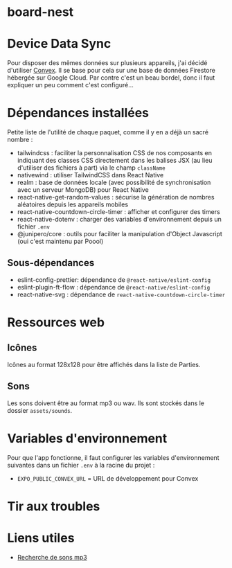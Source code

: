 # board-nest

# Device Data Sync

Pour disposer des mêmes données sur plusieurs appareils, j'ai décidé d'utiliser [Convex](https://docs.convex.dev/home). Il se base pour cela sur une base de données Firestore hébergée sur Google Cloud. Par contre c'est un beau bordel, donc il faut expliquer un peu comment c'est configuré...

# Dépendances installées

Petite liste de l'utilité de chaque paquet, comme il y en a déjà un sacré nombre :
- tailwindcss : faciliter la personnalisation CSS de nos composants en indiquant des classes CSS directement dans les balises JSX (au lieu d'utiliser des fichiers à part) via le champ `className`
- nativewind : utiliser TailwindCSS dans React Native
- realm : base de données locale (avec possibilité de synchronisation avec un serveur MongoDB) pour React Native
- react-native-get-random-values : sécurise la génération de nombres aléatoires depuis les appareils mobiles
- react-native-countdown-circle-timer : afficher et configurer des timers
- react-native-dotenv : charger des variables d'environnement depuis un fichier `.env`
- @junipero/core : outils pour faciliter la manipulation d'Object Javascript (oui c'est maintenu par Poool)

## Sous-dépendances

- eslint-config-prettier: dépendance de `@react-native/eslint-config`
- eslint-plugin-ft-flow : dépendance de `@react-native/eslint-config`
- react-native-svg : dépendance de `react-native-countdown-circle-timer`

# Ressources web

## Icônes

Icônes au format 128x128 pour être affichés dans la liste de Parties.

## Sons

Les sons doivent être au format mp3 ou wav. Ils sont stockés dans le dossier `assets/sounds`.

# Variables d'environnement

Pour que l'app fonctionne, il faut configurer les variables d'environnement suivantes dans un fichier `.env` à la racine du projet :
- `EXPO_PUBLIC_CONVEX_URL` = URL de développement pour Convex

# Tir aux troubles


# Liens utiles

- [Recherche de sons mp3](https://pixabay.com/fr/sound-effects/search/)
